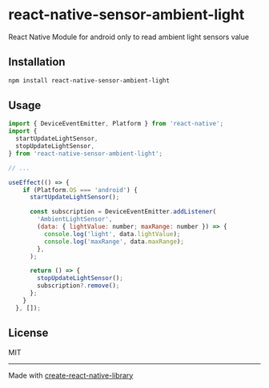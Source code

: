 # react-native-sensor-ambient-light
React Native Module for android only to read ambient light sensors value
## Installation

```sh
npm install react-native-sensor-ambient-light
```

## Usage

```js
import { DeviceEventEmitter, Platform } from 'react-native';
import {
  startUpdateLightSensor,
  stopUpdateLightSensor,
} from 'react-native-sensor-ambient-light';

// ...

useEffect(() => {
    if (Platform.OS === 'android') {
      startUpdateLightSensor();

      const subscription = DeviceEventEmitter.addListener(
        'AmbientLightSensor',
        (data: { lightValue: number; maxRange: number }) => {
          console.log('light', data.lightValue);
          console.log('maxRange', data.maxRange);
        },
      );

      return () => {
        stopUpdateLightSensor();
        subscription?.remove();
      };
    }
  }, []);
```

## License

MIT

---

Made with [create-react-native-library](https://github.com/callstack/react-native-builder-bob)
